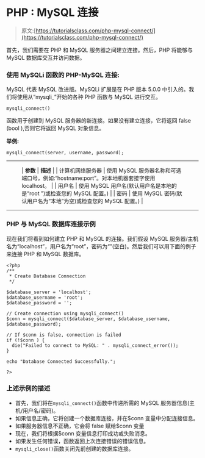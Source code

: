 # PHP : MySQL 连接

> 原文:[https://tutorialsclass.com/php-mysql-connect/](https://tutorialsclass.com/php-mysql-connect/)

首先，我们需要在 PHP 和 MySQL 服务器之间建立连接。然后，PHP 将能够与 MySQL 数据库交互并访问数据。

### 使用 MySQLi 函数的 PHP-MySQL 连接:

MySQL 代表 MySQL 改进版。MySQLi 扩展是在 PHP 版本 5.0.0 中引入的。我们将使用从“mysqli_”开始的各种 PHP 函数与 MySQL 进行交互。

`mysqli_connect()`

函数用于创建到 MySQL 服务器的新连接。如果没有建立连接，它将返回 false (bool ),否则它将返回 MySQL 对象信息。

**举例:**

```
mysqli_connect(server, username, password); 
```

* * *

<figure class="wp-block-table">

| **参数** | **描述** |
| 计算机网络服务器 | 使用 MySQL 服务器名称和可选端口号，例如:“hostname:port”。对本地机器套接字使用 localhost。 |
| 用户名 | 使用 MySQL 用户名(默认用户名是本地的是“root ”)或检查您的 MySQL 配置。) |
| 密码 | 使用 MySQL 密码(默认用户名为“本地”为空)或检查您的 MySQL 配置。) |

</figure>

* * *

### PHP 与 MySQL 数据库连接示例

现在我们将看到如何建立 PHP 和 MySQL 的连接。我们假设 MySQL 服务器/主机名为“localhost”，用户名为“root”，密码为“”(空白)。然后我们可以用下面的例子来连接 PHP 和 MySQL 数据库。

```
<?php
/**
 * Create Database Connection
 */

$database_server = 'localhost';
$database_username = 'root';
$database_password = '';

// Create connection using mysqli_connect()
$conn = mysqli_connect($database_server, $database_username, $database_password);

// If $conn is false, connection is failed
if (!$conn ) {
  die("Failed to connect to MySQL: " . mysqli_connect_error());
}

echo "Database Connected Successfully.";

?>
```

### 上述示例的描述

*   首先，我们将在`mysqli_connect()`函数中传递所需的 MySQL 服务器信息(主机/用户名/密码)。
*   如果信息正确，它将创建一个数据库连接，并在$conn 变量中分配连接信息。
*   如果服务器信息不正确，它会将 false 赋给$conn 变量
*   现在，我们将根据$conn 变量信息打印成功或失败消息。
*   如果发生任何错误，函数返回上次连接错误的错误信息。
*   `mysqli_close()`函数关闭先前创建的数据库连接。